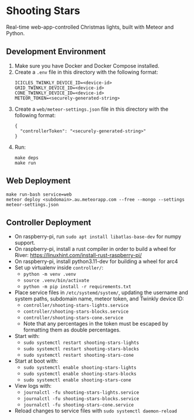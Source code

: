 # Shooting Stars

Real-time web-app-controlled Christmas lights, built with Meteor and
Python.

## Development Environment

1. Make sure you have Docker and Docker Compose installed.
2. Create a `.env` file in this directory with the following format:
   ```
   ICICLES_TWINKLY_DEVICE_ID=<device-id>
   GRID_TWINKLY_DEVICE_ID=<device-id>
   CONE_TWINKLY_DEVICE_ID=<device-id>
   METEOR_TOKEN=<securely-generated-string>
   ```
3. Create a `web/meteor-settings.json` file in this directory with the following format:
   ```
   {
     "controllerToken": "<securely-generated-string>"
   }
   ```
4. Run:
   ```
   make deps
   make run
   ```

## Web Deployment

```
make run-bash service=web
meteor deploy <subdomain>.au.meteorapp.com --free --mongo --settings meteor-settings.json
```

## Controller Deployment

* On raspberry-pi, run `sudo apt install libatlas-base-dev` for
  numpy support.
* On raspberry-pi, install a rust compiler in order to build a wheel
  for River: https://linuxhint.com/install-rust-raspberry-pi/
* On raspberry-pi, install python3.11-dev for building a wheel for
  arc4
* Set up virtualenv inside `controller/`:
  * `python -m venv .venv`
  * `source .venv/bin/activate`
  * `python -m pip install -r requirements.txt`
* Place service files in `/etc/systemd/system/`, updating the username and system paths, subdomain name, meteor token, and Twinkly device ID:
  * `controller/shooting-stars-lights.service`
  * `controller/shooting-stars-blocks.service`
  * `controller/shooting-stars-cone.service`
  * Note that any percentages in the token must be escaped by formatting them as double percentages.
* Start with:
  * `sudo systemctl restart shooting-stars-lights`
  * `sudo systemctl restart shooting-stars-blocks`
  * `sudo systemctl restart shooting-stars-cone`
* Start at boot with:
  * `sudo systemctl enable shooting-stars-lights`
  * `sudo systemctl enable shooting-stars-blocks`
  * `sudo systemctl enable shooting-stars-cone`
* View logs with:
  * `journalctl -fu shooting-stars-lights.service`
  * `journalctl -fu shooting-stars-blocks.service`
  * `journalctl -fu shooting-stars-cone.service`
* Reload changes to service files with `sudo systemctl daemon-reload`

